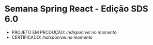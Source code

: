 # Semana Spring React - Edição SDS 6.0

- PROJETO EM PRODUÇÃO:  _Indisponível no momento_
- CERTIFICADO: _Indisponível no momento_
